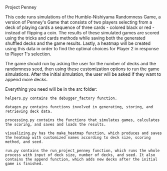 Project Penney

This code runs simulations of the Humble-Nishiyama Randomness Game, a version of Penney's Game that consists of two players selecting from a deck of playing cards a sequence of three cards - colored black or red - instead of flipping a coin. The results of these simulated games are scored using the tricks and cards methods while saving both the generated shuffled decks and the game results. Lastly, a heatmap will be created using this data in order to find the optimal choices for Player 2 in response to Player 1's selection.

The game should run by asking the user for the number of decks and the randomness seed, then using these customization options to run the game simulations. After the initial simulation, the user will be asked if they want to append more decks.

Everything you need will be in the src folder:

    helpers.py contains the debugger_factory function.

    datagen.py contains functions involved in generating, storing, and retrieving deck data.

    processing.py contains the functions that simulates games, calculates the scoring, and saves and loads the results.

    visualizing.py has the make_heatmap function, which produces and saves the heatmap with customized names according to deck size, scoring method, and seed.

    run.py contains the run_project_penney function, which runs the whole process with input of deck size, number of decks, and seed. It also contains the append function, which adds new decks after the initial game is finished.